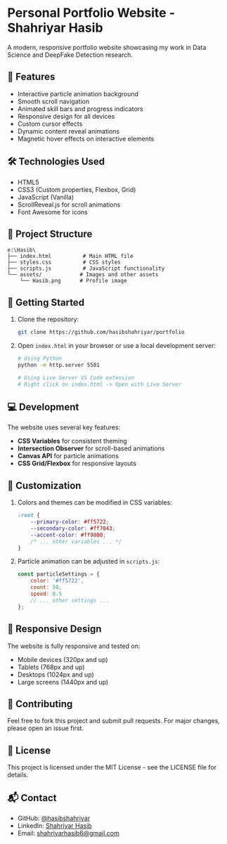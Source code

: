 # Personal Portfolio Website - Shahriyar Hasib

A modern, responsive portfolio website showcasing my work in Data Science and DeepFake Detection research.

## 🚀 Features

- Interactive particle animation background
- Smooth scroll navigation
- Animated skill bars and progress indicators
- Responsive design for all devices
- Custom cursor effects
- Dynamic content reveal animations
- Magnetic hover effects on interactive elements

## 🛠️ Technologies Used

- HTML5
- CSS3 (Custom properties, Flexbox, Grid)
- JavaScript (Vanilla)
- ScrollReveal.js for scroll animations
- Font Awesome for icons

## 📂 Project Structure

```
e:\Hasib\
├── index.html          # Main HTML file
├── styles.css          # CSS styles
├── scripts.js          # JavaScript functionality
└── assets/            # Images and other assets
    └── Hasib.png      # Profile image
```

## 🚦 Getting Started

1. Clone the repository:
   ```bash
   git clone https://github.com/hasibshahriyar/portfolio
   ```

2. Open `index.html` in your browser or use a local development server:
   ```bash
   # Using Python
   python -m http.server 5501
   
   # Using Live Server VS Code extension
   # Right click on index.html -> Open with Live Server
   ```

## 💻 Development

The website uses several key features:

- **CSS Variables** for consistent theming
- **Intersection Observer** for scroll-based animations
- **Canvas API** for particle animations
- **CSS Grid/Flexbox** for responsive layouts

## 🎨 Customization

1. Colors and themes can be modified in CSS variables:
   ```css
   :root {
       --primary-color: #ff5722;
       --secondary-color: #ff7043;
       --accent-color: #ff9800;
       /* ... other variables ... */
   }
   ```

2. Particle animation can be adjusted in `scripts.js`:
   ```javascript
   const particleSettings = {
       color: '#ff5722',
       count: 50,
       speed: 0.5
       // ... other settings ...
   };
   ```

## 📱 Responsive Design

The website is fully responsive and tested on:
- Mobile devices (320px and up)
- Tablets (768px and up)
- Desktops (1024px and up)
- Large screens (1440px and up)

## 🤝 Contributing

Feel free to fork this project and submit pull requests. For major changes, please open an issue first.

## 📄 License

This project is licensed under the MIT License - see the LICENSE file for details.

## 📬 Contact

- GitHub: [@hasibshahriyar](https://github.com/hasibshahriyar)
- LinkedIn: [Shahriyar Hasib](https://linkedin.com/in/hasibshahriyar)
- Email: shahriyarhasib6@gmail.com

